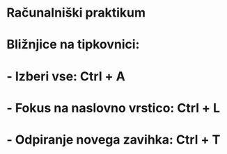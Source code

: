 # Računalniški praktikum

# Bližnjice na tipkovnici:
#    - Izberi vse:  Ctrl + A
#    - Fokus na naslovno vrstico:  Ctrl + L
#    - Odpiranje novega zavihka: Ctrl + T

